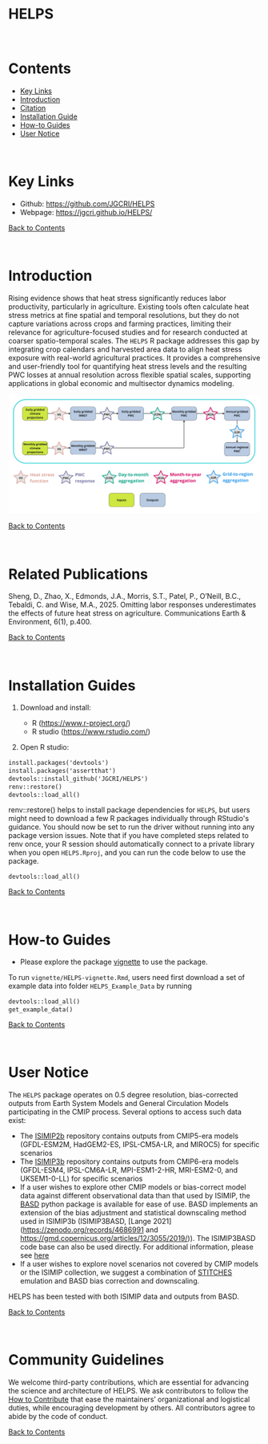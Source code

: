 # HELPS
<br />

<!-------------------------->
<!-------------------------->
# <a name="Contents"></a>Contents
<!-------------------------->
<!-------------------------->

- [Key Links](#KeyLinks)
- [Introduction](#Introduction)
- [Citation](#Citation)
- [Installation Guide](#InstallationGuides)
- [How-to Guides](#How-toGuides)
- [User Notice](#UserNotice)

<br />

<!-------------------------->
<!-------------------------->
# <a name="KeyLinks"></a>Key Links
<!-------------------------->
<!-------------------------->


- Github: https://github.com/JGCRI/HELPS
- Webpage: https://jgcri.github.io/HELPS/


[Back to Contents](#Contents)

<br />

<!-------------------------->
<!-------------------------->
# <a name="Introduction"></a>Introduction
<!-------------------------->
<!-------------------------->


Rising evidence shows that heat stress significantly reduces labor productivity, particularly in agriculture. Existing tools often calculate heat stress metrics at fine spatial and temporal resolutions, but they do not capture variations across crops and farming practices, limiting their relevance for agriculture-focused studies and for research conducted at coarser spatio-temporal scales. The `HELPS` R package addresses this gap by integrating crop calendars and harvested area data to align heat stress exposure with real-world agricultural practices. It provides a comprehensive and user-friendly tool for quantifying heat stress levels and the resulting PWC losses at annual resolution across flexible spatial scales, supporting applications in global economic and multisector dynamics modeling.


![Figure. 1. HELPS package schematic. HELPS can process daily and monthly 0.5-degree grid-level input data. Stars denote package functions.](vignettes/Schematic.jpg)


[Back to Contents](#Contents)

<br />


# <a name="RelatedPublications"></a>Related Publications
<!-------------------------->
<!-------------------------->

Sheng, D., Zhao, X., Edmonds, J.A., Morris, S.T., Patel, P., O’Neill, B.C., Tebaldi, C. and Wise, M.A., 2025. Omitting labor responses underestimates the effects of future heat stress on agriculture. Communications Earth & Environment, 6(1), p.400.


[Back to Contents](#Contents)

<br />


<!-------------------------->
<!-------------------------->
# <a name="InstallationGuides"></a>Installation Guides
<!-------------------------->
<!-------------------------->

1. Download and install:

    - R (https://www.r-project.org/)
    - R studio (https://www.rstudio.com/)
    
2. Open R studio:

```
install.packages('devtools')
install.packages('assertthat')
devtools::install_github('JGCRI/HELPS')
renv::restore()
devtools::load_all()
```
renv::restore() helps to install package dependencies for `HELPS`, but users might need to download a few R packages individually through RStudio's guidance.
You should now be set to run the driver without running into any package version issues. Note that if you have completed steps related to renv once, your R session should automatically connect to a private library when you open `HELPS.Rproj`, and you can run the code below to use the package.

```
devtools::load_all()
```

[Back to Contents](#Contents)

<br />


<!-------------------------->
<!-------------------------->
# <a name="How-toGuides"></a>How-to Guides
<!-------------------------->
<!-------------------------->

- Please explore the package [vignette](https://jgcri.github.io/HELPS/articles/HELPS-vignette.html) to use the package.

To run `vignette/HELPS-vignette.Rmd`, users need first download a set of example data into folder `HELPS_Example_Data` by running

```
devtools::load_all()
get_example_data()
```

[Back to Contents](#Contents)

<br />

<!-------------------------->
<!-------------------------->
# <a name="UserNotice"></a>User Notice
<!-------------------------->
<!-------------------------->

The `HELPS` package operates on 0.5 degree resolution, bias-corrected outputs from Earth System Models and General Circulation Models participating in the CMIP process. Several options to access such data exist:
- The [ISIMIP2b](https://data.isimip.org/search/tree/ISIMIP2b/InputData/climate/atmosphere/) repository contains outputs from CMIP5-era models (GFDL-ESM2M, HadGEM2-ES, IPSL-CM5A-LR, and MIROC5) for specific scenarios
- The [ISIMIP3b](https://data.isimip.org/search/tree/ISIMIP3b/InputData/climate/atmosphere/) repository  contains outputs from CMIP6-era models (GFDL-ESM4, IPSL-CM6A-LR, MPI-ESM1-2-HR, MRI-ESM2-0, and UKSEM1-0-LL) for specific scenarios
- If a user wishes to explore other CMIP models or bias-correct model data against different observational data than that used by ISIMIP, the [BASD](https://github.com/JGCRI/basd) python package is available for ease of use. BASD implements an extension of the bias adjustment and statistical downscaling method used in ISIMIP3b (ISIMIP3BASD, [Lange 2021](https://zenodo.org/records/4686991 and  https://gmd.copernicus.org/articles/12/3055/2019/)). The ISIMIP3BASD code base can also be used directly. For additional information, please see [here](https://www.isimip.org/documents/413/ISIMIP3b_bias_adjustment_fact_sheet_Gnsz7CO.pdf) 
- If a user wishes to explore novel scenarios not covered by CMIP models or the ISIMIP collection, we suggest a combination of [STITCHES](https://github.com/JGCRI/stitches) emulation and BASD bias correction and downscaling. 

HELPS has been tested with both ISIMIP data and outputs from BASD.


[Back to Contents](#Contents)

<br />

<!-------------------------->
<!-------------------------->
# <a name="Community Guidelines"></a>Community Guidelines
<!-------------------------->
<!-------------------------->

We welcome third-party contributions, which are essential for advancing the science and architecture of HELPS. We ask contributors to follow the [How to Contribute](https://jgcri.github.io/HELPS/articles/HELPS-How-to-Contribute.html) that ease the maintainers’ organizational and logistical duties, while encouraging development by others. All contributors agree to abide by the code of conduct.


[Back to Contents](#Contents)

<br />


